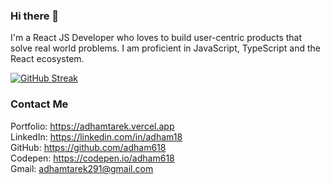
### Hi there 👋
I'm a React JS Developer who loves to build user-centric products that solve real world problems.
I am proficient in JavaScript, TypeScript and the React ecosystem.

[![GitHub Streak](http://github-readme-streak-stats.herokuapp.com?user=adham618&theme=holi-theme&date_format=M%20j%5B%2C%20Y%5D)](https://git.io/streak-stats)

### Contact Me

Portfolio: https://adhamtarek.vercel.app<br>
LinkedIn: https://linkedin.com/in/adham18<br>
GitHub: https://github.com/adham618<br>
Codepen: https://codepen.io/adham618<br>
Gmail: adhamtarek291@gmail.com<br>

